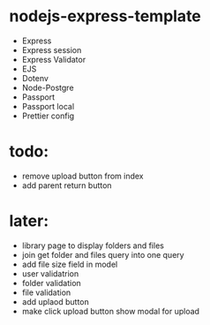 # nodejs-express-template

-   Express
-   Express session
-   Express Validator
-   EJS
-   Dotenv
-   Node-Postgre
-   Passport
-   Passport local
-   Prettier config


# todo:
- remove upload button from index
- add parent return button

# later:
- library page to display folders and files
- join get folder and files query into one query
- add file size field in model
- user validatrion
- folder validation
- file validation
- add uplaod button
- make click upload button show modal for upload